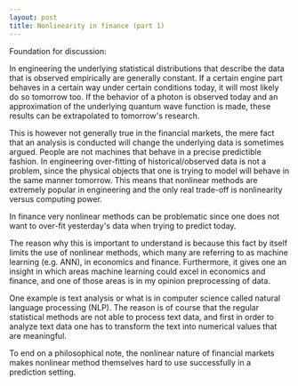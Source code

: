 ```yaml
---
layout: post
title: Nonlinearity in finance (part 1)
---
```

Foundation for discussion:

In engineering the underlying statistical distributions that describe the data that is observed empirically are generally constant. If a certain engine part behaves in a certain way under certain conditions today, it will most likely do so tomorrow too. If the behavior of a photon is observed today and an approximation of the underlying quantum wave function is made, these results can be extrapolated to tomorrow's research.

This is however not generally true in the financial markets, the mere fact that an analysis is conducted will change the underlying data is sometimes argued. People are not machines that behave in a precise predictible fashion. In engineering over-fitting of historical/observed data is not a problem, since the physical objects that one is trying to model will behave in the same manner tomorrow. This means that nonlinear methods are extremely popular in engineering and the only real trade-off is nonlinearity versus computing power.

In finance very nonlinear methods can be problematic since one does not want to over-fit yesterday's data when trying to predict today.

The reason why this is important to understand is because this fact by itself limits the use of nonlinear methods, which many are referring to as machine learning (e.g. ANN), in economics and finance. Furthermore, it gives one an insight in which areas machine learning could excel in economics and finance, and one of those areas is in my opinion preprocessing of data.

One example is text analysis or what is in computer science called natural language processing (NLP). The reason is of course that the regular statistical methods are not able to process text data, and first in order to analyze text data one has to transform the text into numerical values that are meaningful.

To end on a philosophical note, the nonlinear nature of financial markets makes nonlinear method themselves hard to use successfully in a prediction setting.
